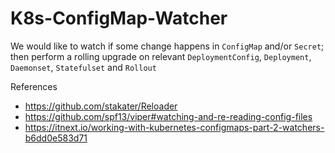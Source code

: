 # K8s-ConfigMap-Watcher

We would like to watch if some change happens in `ConfigMap` and/or `Secret`; then perform a rolling upgrade on relevant `DeploymentConfig`, `Deployment`, `Daemonset`, `Statefulset` and `Rollout`

References 
* https://github.com/stakater/Reloader
* https://github.com/spf13/viper#watching-and-re-reading-config-files
* https://itnext.io/working-with-kubernetes-configmaps-part-2-watchers-b6dd0e583d71
